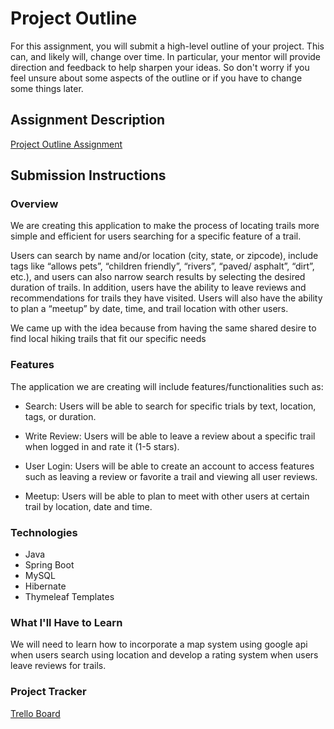# Project Outline
For this assignment, you will submit a high-level outline of your project. This can, and likely will, change over time. In particular, your mentor will provide direction and feedback to help sharpen your ideas. So don't worry if you feel unsure about some aspects of the outline or if you have to change some things later.

## Assignment Description
[Project Outline Assignment](https://education.launchcode.org/liftoff/modules/assignments/project-outline)

## Submission Instructions

### Overview
We are creating this application to make the process of locating trails more simple and efficient for users searching for a specific feature of a trail.

Users can search by name and/or location (city, state, or zipcode), include tags like “allows
pets”, “children friendly”, “rivers”, “paved/ asphalt”, “dirt”, etc.), and users can also narrow search results by selecting the desired duration of trails. In addition, users have the ability to leave reviews and recommendations for trails they have visited. Users will also have the ability to plan a “meetup”  by date, time, and trail location with other users.

We came up with the idea because from having the same shared desire to find local hiking trails that fit our specific needs


### Features
The application we are creating will include features/functionalities such as:

- Search: Users will be able to search for specific trials by text, location, tags, or duration.

- Write Review: Users will be able to leave a review about a specific trail when logged in and rate it (1-5 stars).

- User Login: Users will be able to create an account to access features such as leaving a review or favorite a trail and viewing all user reviews.

- Meetup: Users will be able to plan to meet with other users at certain trail by location, date and time.


### Technologies
- Java
- Spring Boot
- MySQL 
- Hibernate
- Thymeleaf Templates

### What I'll Have to Learn
We will need to learn how to incorporate a map system using google api when users search using location and develop a rating system when users leave reviews for trails.

### Project Tracker
[Trello Board](https://trello.com/b/zvhX05wm/liftoff-project)